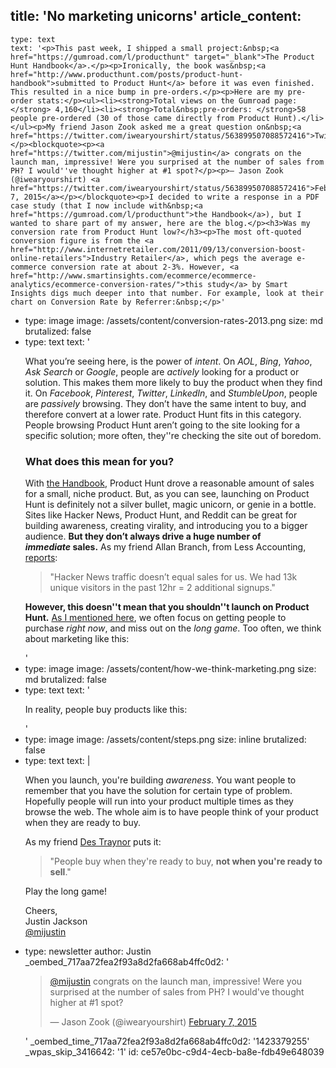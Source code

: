title: 'No marketing unicorns'
article_content:
  -
    type: text
    text: '<p>This past week, I shipped a small project:&nbsp;<a href="https://gumroad.com/l/producthunt" target="_blank">The Product Hunt Handbook</a>.</p><p>Ironically, the book was&nbsp;<a href="http://www.producthunt.com/posts/product-hunt-handbook">submitted to Product Hunt</a> before it was even finished. This resulted in a nice bump in pre-orders.</p><p>Here are my pre-order stats:</p><ul><li><strong>Total views on the Gumroad page:</strong> 4,160</li><li><strong>Total&nbsp;pre-orders: </strong>58 people pre-ordered (30 of those came directly from Product Hunt).</li></ul><p>My friend Jason Zook asked me a great question on&nbsp;<a href="https://twitter.com/iwearyourshirt/status/563899507088572416">Twitter</a>:</p><blockquote><p><a href="https://twitter.com/mijustin">@mijustin</a> congrats on the launch man, impressive! Were you surprised at the number of sales from PH? I would''ve thought higher at #1 spot?</p><p>— Jason Zook (@iwearyourshirt) <a href="https://twitter.com/iwearyourshirt/status/563899507088572416">February 7, 2015</a></p></blockquote><p>I decided to write a response in a PDF case study (that I now include with&nbsp;<a href="https://gumroad.com/l/producthunt">the Handbook</a>), but I wanted to share part of my answer, here are the blog.</p><h3>Was my conversion rate from Product Hunt low?</h3><p>The most oft-quoted conversion figure is from the <a href="http://www.internetretailer.com/2011/09/13/conversion-boost-online-retailers">Industry Retailer</a>, which pegs the average e-commerce conversion rate at about 2-3%. However, <a href="http://www.smartinsights.com/ecommerce/ecommerce-analytics/ecommerce-conversion-rates/">this study</a> by Smart Insights digs much deeper into that number. For example, look at their chart on Conversion Rate by Referrer:&nbsp;</p>'
  -
    type: image
    image: /assets/content/conversion-rates-2013.png
    size: md
    brutalized: false
  -
    type: text
    text: '<p><a href="http://www.smartinsights.com/ecommerce/ecommerce-analytics/ecommerce-conversion-rates/"></a> What you’re seeing here, is the power of <em>intent</em>. On <em>AOL</em>, <em>Bing</em>, <em>Yahoo</em>, <em>Ask Search</em> or <em>Google</em>, people are <em>actively</em> looking for a product or solution. This makes them more likely to buy the product when they find it. On <em>Facebook</em>, <em>Pinterest</em>, <em>Twitter</em>, <em>LinkedIn</em>, and <em>StumbleUpon</em>, people are <em>passively </em>browsing. They don’t have the same intent to buy, and therefore convert at a lower rate. Product Hunt fits in this category. People browsing Product Hunt aren’t going to the site looking for a specific solution; more often, they''re&nbsp;checking the site&nbsp;out of boredom.</p><h3>What does this mean for you?</h3><p>With&nbsp;<a href="https://gumroad.com/l/producthunt">the Handbook</a>, Product Hunt drove a reasonable amount of sales for a small, niche product. But,&nbsp;as you can see, launching on Product Hunt is definitely not a silver bullet, magic unicorn, or genie in a bottle. Sites like Hacker News, Product Hunt, and Reddit can be&nbsp;great for building awareness, creating virality, and introducing you to a bigger audience. <b>But they don’t always drive a huge number of <i>immediate&nbsp;</i>sales.</b> As my friend Allan Branch, from Less Accounting, <a href="https://twitter.com/allanbranch/status/398207947916214272">reports</a>:</p><blockquote><p>"Hacker News traffic doesn’t equal sales for us. We had 13k unique visitors in the past 12hr = 2 additional signups."</p></blockquote><p><b>However, this doesn''t mean that you shouldn''t launch on Product Hunt.</b> <a href="http://justinjackson.ca/play-the-long-game/">As I mentioned here</a>, we often focus on getting people to purchase <em>right now</em>, and miss out on the <em>long game</em>. Too often, we think about marketing like this:</p>'
  -
    type: image
    image: /assets/content/how-we-think-marketing.png
    size: md
    brutalized: false
  -
    type: text
    text: '<p>In reality, people buy products&nbsp;like this:</p>'
  -
    type: image
    image: /assets/content/steps.png
    size: inline
    brutalized: false
  -
    type: text
    text: |
      <p>When you launch, you're building <i>awareness</i>. You want people to remember&nbsp;that you have the solution for certain type of problem. Hopefully people will run into your product multiple times as they browse the web. The whole aim is to have people think of your product when they are ready to buy.&nbsp;</p><p>As my friend&nbsp;<a href="https://www.productpeople.tv/episodes/ep71-des-traynor-on-the-forgotten-job-of-every-saas-product">Des Traynor</a>&nbsp;puts it:</p><blockquote><p>"People buy when they're ready to buy, <b>not when you're ready to sell</b>."</p></blockquote><p>Play the long game!</p><p>Cheers,<br>
      Justin Jackson<br>
      <a href="http://twitter.com/mijustin">@mijustin</a></p>
  -
    type: newsletter
author: Justin
_oembed_717aa72fea2f93a8d2fa668ab4ffc0d2: '<blockquote class="twitter-tweet" width="550"><p><a href="https://twitter.com/mijustin">@mijustin</a> congrats on the launch man, impressive! Were you surprised at the number of sales from PH? I would&#39;ve thought higher at #1 spot?</p>&mdash; Jason Zook (@iwearyourshirt) <a href="https://twitter.com/iwearyourshirt/status/563899507088572416">February 7, 2015</a></blockquote><script async src="//platform.twitter.com/widgets.js" charset="utf-8"></script>'
_oembed_time_717aa72fea2f93a8d2fa668ab4ffc0d2: '1423379255'
_wpas_skip_3416642: '1'
id: ce57e0bc-c9d4-4ecb-ba8e-fdb49e648039
